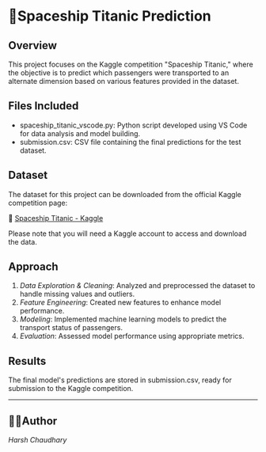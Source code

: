 # 🚀Spaceship Titanic Prediction

## Overview
This project focuses on the Kaggle competition "Spaceship Titanic," where the objective is to predict which passengers were transported to an alternate dimension based on various features provided in the dataset.

## Files Included
- spaceship_titanic_vscode.py: Python script developed using VS Code for data analysis and model building.
- submission.csv: CSV file containing the final predictions for the test dataset.

## Dataset
The dataset for this project can be downloaded from the official Kaggle competition page:

🔗 [Spaceship Titanic - Kaggle](https://www.kaggle.com/competitions/spaceship-titanic/data)

Please note that you will need a Kaggle account to access and download the data.

## Approach
1. *Data Exploration & Cleaning*: Analyzed and preprocessed the dataset to handle missing values and outliers.
2. *Feature Engineering*: Created new features to enhance model performance.
3. *Modeling*: Implemented machine learning models to predict the transport status of passengers.
4. *Evaluation*: Assessed model performance using appropriate metrics.

## Results
The final model's predictions are stored in submission.csv, ready for submission to the Kaggle competition.

---

## 👨🏻Author
*Harsh Chaudhary*
